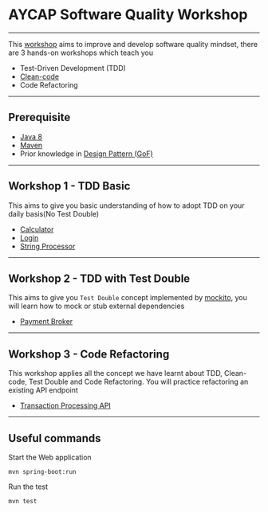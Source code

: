 # AYCAP Software Quality Workshop

---

This [workshop](./src/main/java/com/krungsri/workshop/tdd/README.md) aims to improve and develop software quality mindset, there are 3 hands-on workshops which teach you

- Test-Driven Development (TDD)
- [Clean-code](./src/main/resources/static/clean-code-checklist.pdf)
- Code Refactoring

---

## Prerequisite

- [Java 8](https://www.oracle.com/java/technologies/downloads/)
- [Maven](https://maven.apache.org/install.html)
- Prior knowledge in [Design Pattern (GoF)](https://en.wikipedia.org/wiki/Design_Patterns)

---

## Workshop 1 - TDD Basic

This aims to give you basic understanding of how to adopt TDD on your daily basis(No Test Double)

- [Calculator](./src/main/java/com/krungsri/workshop/tdd/cal/instruction.md)
- [Login](./src/main/java/com/krungsri/workshop/tdd/login/instruction.md)
- [String Processor](./src/main/java/com/krungsri/workshop/tdd/string/instruction.md)

---

## Workshop 2 - TDD with Test Double

This aims to give you `Test Double` concept implemented by [mockito](https://site.mockito.org/), you will learn how to
mock or stub external dependencies

- [Payment Broker](./src/main/java/com/krungsri/workshop/tdd/payment/instruction.md)

---

## Workshop 3 - Code Refactoring

This workshop applies all the concept we have learnt about TDD, Clean-code, Test Double and Code Refactoring. You will practice refactoring an existing API endpoint

- [Transaction Processing API](./src/main/java/com/krungsri/workshop/instruction.md)

---

## Useful commands

Start the Web application

```shell
mvn spring-boot:run
```

Run the test

```shell
mvn test
```